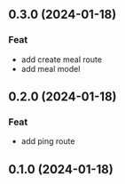 ## 0.3.0 (2024-01-18)

### Feat

- add create meal route
- add meal model

## 0.2.0 (2024-01-18)

### Feat

- add ping route

## 0.1.0 (2024-01-18)

